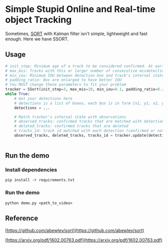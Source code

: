 # Simple Stupid Online and Real-time object Tracking

Sometimes, [SORT](https://arxiv.org/abs/1602.00763) with Kalman filter isn't simple, lightweight and fast enough. Here we have SSORT.

## Usage

```python
# init_step: Minimum age of a track to be considered confirmed. At early stage, any misdetection will make this track be deleted
# max_mis: Tracks with this or larger number of consecutive misdetection are deleted
# min_iou: Minimum IOU between detection box and track's internal state box
# padding_ratio: Box are enlarged to have better IOU
# You MUST change these parameters to fit your problem
tracker = SSort(init_step=3, max_mis=10, min_iou=0.1, padding_ratio=0.25)
while True:
    # Get your detections here
    # detections is a list of boxes, each box is in form [x1, y1, x2, y2, conf, class_id]
    detections = ...

    # Match tracker's internal state with observations
    # observed_tracks: confirmed tracks that are matched with detections
    # deleted_tracks: confirmed tracks that are deleted
    # tracks_id: track id matched with each detection (confirmed or not doesn't matter)
    observed_tracks, deleted_tracks, tracks_id = tracker.update(detections)
    
```

## Run the demo

### Install dependencies

`pip install -r requirements.txt`

### Run the demo

`python demo.py <path_to_video>`

## Reference

[https://github.com/abewley/sort](https://github.com/abewley/sort)

[https://arxiv.org/pdf/1602.00763.pdf](https://arxiv.org/pdf/1602.00763.pdf)
